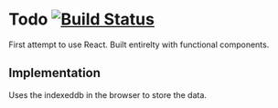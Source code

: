 # Todo [![Build Status](https://dev.azure.com/kyle0327/react-todo/_apis/build/status/OrangeDrangon.todo-react?branchName=master)](https://dev.azure.com/kyle0327/react-todo/_build/latest?definitionId=1&branchName=master)

First attempt to use React. Built entirelty with functional components.

## Implementation
Uses the indexeddb in the browser to store the data.
